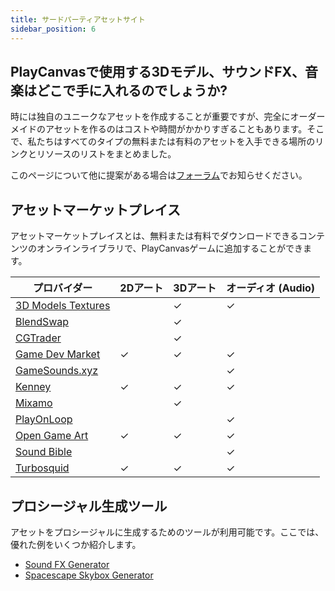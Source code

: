 ```yaml
---
title: サードパーティアセットサイト
sidebar_position: 6
---
```


## PlayCanvasで使用する3Dモデル、サウンドFX、音楽はどこで手に入れるのでしょうか?

時には独自のユニークなアセットを作成することが重要ですが、完全にオーダーメイドのアセットを作るのはコストや時間がかかりすぎることもあります。そこで、私たちはすべてのタイプの無料または有料のアセットを入手できる場所のリンクとリソースのリストをまとめました。

このページについて他に提案がある場合は[フォーラム][1]でお知らせください。

## アセットマーケットプレイス

アセットマーケットプレイスとは、無料または有料でダウンロードできるコンテンツのオンラインライブラリで、PlayCanvasゲームに追加することができます。

| プロバイダー                                                                 | 2Dアート   | 3Dアート   | オーディオ (Audio)    |
|--------------------------------------------------------------------------|----------|----------|----------|
| [3D Models Textures](https://www.3dmodels-textures.com/)                 |          | &#x2713; | &#x2713; |
| [BlendSwap](https://www.blendswap.com/)                                  |          | &#x2713; |          |
| [CGTrader](https://www.cgtrader.com/)                                    |          | &#x2713; |          |
| [Game Dev Market](https://www.gamedevmarket.net?ally=O0I9alFp)           | &#x2713; | &#x2713; | &#x2713; |
| [GameSounds.xyz](https://gamesounds.xyz/)                                |          |          | &#x2713; |
| [Kenney](https://kenney.nl/)                                             | &#x2713; | &#x2713; | &#x2713; |
| [Mixamo](https://www.mixamo.com/)                                        |          | &#x2713; |          |
| [PlayOnLoop](https://www.playonloop.com/music-loops-category/videogame/) |          |          | &#x2713; |
| [Open Game Art](https://opengameart.org/)                                | &#x2713; | &#x2713; | &#x2713; |
| [Sound Bible](https://soundbible.com/)                                   |          |          | &#x2713; |
| [Turbosquid](https://www.turbosquid.com/)                                | &#x2713; | &#x2713; | &#x2713; |

## プロシージャル生成ツール

アセットをプロシージャルに生成するためのツールが利用可能です。ここでは、優れた例をいくつか紹介します。

* [Sound FX Generator][2]
* [Spacescape Skybox Generator][3]

[1]: https://forum.playcanvas.com/
[2]: https://www.bfxr.net/
[3]: http://alexcpeterson.com/spacescape
